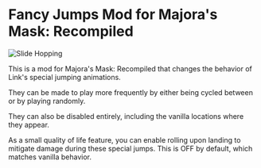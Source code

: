 # Fancy Jumps Mod for Majora's Mask: Recompiled

![Slide Hopping](https://files.catbox.moe/8g3a9m.gif)

This is a mod for Majora's Mask: Recompiled that changes the behavior of Link's special jumping animations.

They can be made to play more frequently by either being cycled between or by playing randomly.

They can also be disabled entirely, including the vanilla locations where they appear.

As a small quality of life feature, you can enable rolling upon landing to mitigate damage during these special jumps. This is OFF by default, which matches vanilla behavior.
